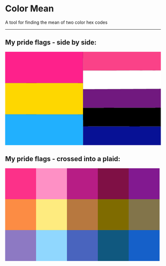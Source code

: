 # Color Mean

A tool for finding the mean of two color hex codes

---

## My pride flags - side by side:
![image](DoublePride.png)


## My pride flags - crossed into a plaid:
![image](plaid_flag.png)
